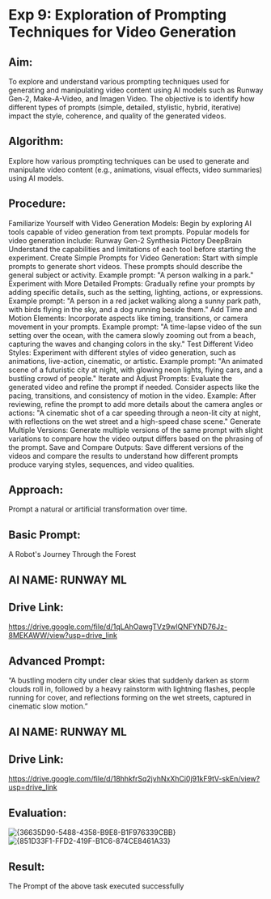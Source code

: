 # Exp 9: Exploration of Prompting Techniques for Video Generation 
 
## Aim: 
To explore and understand various prompting techniques used for generating and manipulating 
video content using AI models such as Runway Gen-2, Make-A-Video, and Imagen Video. The 
objective is to identify how different types of prompts (simple, detailed, stylistic, hybrid, iterative) 
impact the style, coherence, and quality of the generated videos. 
## Algorithm: 
Explore how various prompting techniques can be used to generate and manipulate video content 
(e.g., animations, visual effects, video summaries) using AI models. 
## Procedure: 
Familiarize Yourself with Video Generation Models: Begin by exploring AI tools capable of video 
generation from text prompts. Popular models for video generation include: Runway Gen-2 Synthesia 
Pictory DeepBrain Understand the capabilities and limitations of each tool before starting the 
experiment. Create Simple Prompts for Video Generation: Start with simple prompts to generate 
short videos. These prompts should describe the general subject or activity. Example prompt: "A 
person walking in a park." Experiment with More Detailed Prompts: Gradually refine your prompts by 
adding specific details, such as the setting, lighting, actions, or expressions. Example prompt: "A 
person in a red jacket walking along a sunny park path, with birds flying in the sky, and a dog running 
beside them." Add Time and Motion Elements: Incorporate aspects like timing, transitions, or camera 
movement in your prompts. Example prompt: "A time-lapse video of the sun setting over the ocean, 
with the camera slowly zooming out from a beach, capturing the waves and changing colors in the 
sky." Test Different Video Styles: Experiment with different styles of video generation, such as 
animations, live-action, cinematic, or artistic. Example prompt: "An animated scene of a futuristic city 
at night, with glowing neon lights, flying cars, and a bustling crowd of people." Iterate and Adjust 
Prompts: Evaluate the generated video and refine the prompt if needed. Consider aspects like the 
pacing, transitions, and consistency of motion in the video. Example: After reviewing, refine the 
prompt to add more details about the camera angles or actions: "A cinematic shot of a car speeding 
through a neon-lit city at night, with reflections on the wet street and a high-speed chase scene." 
Generate Multiple Versions: Generate multiple versions of the same prompt with slight variations to 
compare how the video output differs based on the phrasing of the prompt. Save and Compare 
Outputs: Save different versions of the videos and compare the results to understand how different 
prompts produce varying styles, sequences, and video qualities. 
 
 
 
 
 
 
 
## Approach: 
Prompt a natural or artificial transformation over time. 
## Basic Prompt: 
A Robot's Journey Through the Forest 
## AI NAME: RUNWAY ML 
## Drive Link: 

https://drive.google.com/file/d/1qLAhOawgTVz9wlQNFYND76Jz-8MEKAWW/view?usp=drive_link 

## Advanced Prompt: 
“A bustling modern city under clear skies that suddenly darken as storm clouds roll in, followed by a 
heavy rainstorm with lightning flashes, people running for cover, and reflections forming on the wet 
streets, captured in cinematic slow motion.” 
## AI NAME: RUNWAY ML 
## Drive Link: 

https://drive.google.com/file/d/18hhkfrSq2jvhNxXhCi0j91kF9tV-skEn/view?usp=drive_link 
 
## Evaluation:
![{36635D90-5488-4358-B9E8-B1F976339CBB}](https://github.com/user-attachments/assets/804ffaf3-b8c0-452a-8608-c4700f92ff37)![{851D33F1-FFD2-419F-B1C6-874CE8461A33}](https://github.com/user-attachments/assets/36b25fcf-2803-4e14-8699-380b52313231)
## Result:  
The Prompt of the above task executed successfully

